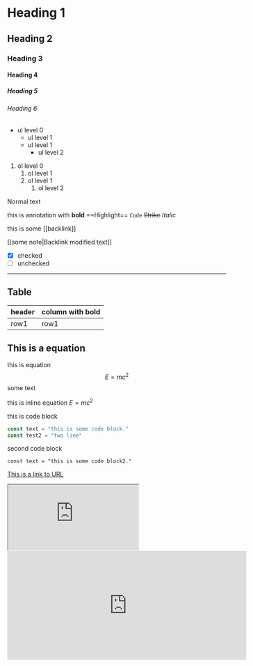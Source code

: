 # Heading 1
## Heading 2
### Heading 3
#### Heading 4
##### Heading 5
###### Heading 6
- ul level 0
	- ul level 1
	- ul level 1
		- ul level 2

1. ol level 0
	1. ol level 1
	2. ol level 1
		1. ol level 2

Normal text

this is annotation with **bold** ==Highlight== `Code` ~~Strike~~ *Italic*

this is some [[backlink]] 

[[some note|Backlink modified text]]

- [x] checked
- [ ] unchecked

---
## Table

|header|column with bold|
|---|---|
|row1|row1|

## This is a equation
this is equation $$E=mc^2$$ some text 

this is inline equation $E = mc^2$

this is code block
```javascript
const text = "this is some code block."
const test2 = "two line"
```
second code block
```plain text
const text = "this is some code block2."
```

[This is a link to URL](https://www.netflix.com/browse)

<iframe src="https://www.youtube.com/embed/NnTvZWp5Q7o"></iframe>

<iframe border=0 frameborder=0 height=250 width=550 src="https://twitframe.com/show?url=https%3A%2F%2Ftwitter.com%2Fjack%2Fstatus%2F20"></iframe>
